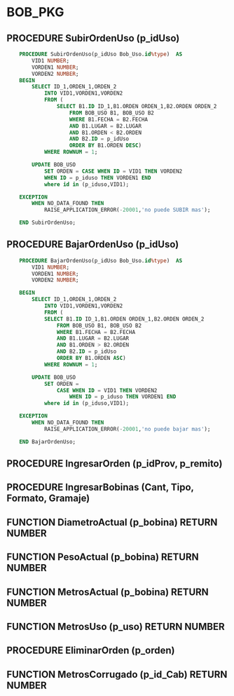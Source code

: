 # BOB_PKG  
     
## PROCEDURE SubirOrdenUso (p_idUso)
```SQL
	PROCEDURE SubirOrdenUso(p_idUso Bob_Uso.id%type)  AS
		VID1 NUMBER;
		VORDEN1 NUMBER;
		VORDEN2 NUMBER;
	BEGIN
		SELECT ID_1,ORDEN_1,ORDEN_2 
			INTO VID1,VORDEN1,VORDEN2
			FROM (
				SELECT B1.ID ID_1,B1.ORDEN ORDEN_1,B2.ORDEN ORDEN_2 
					FROM BOB_USO B1, BOB_USO B2
					WHERE B1.FECHA = B2.FECHA
					AND B1.LUGAR = B2.LUGAR
					AND B1.ORDEN < B2.ORDEN
					AND B2.ID = p_idUso
					ORDER BY B1.ORDEN DESC)
			WHERE ROWNUM = 1;

		UPDATE BOB_USO
			SET ORDEN = CASE WHEN ID = VID1 THEN VORDEN2
			WHEN ID = p_iduso THEN VORDEN1 END
			where id in (p_iduso,VID1);     

	EXCEPTION 
		WHEN NO_DATA_FOUND THEN
			RAISE_APPLICATION_ERROR(-20001,'no puede SUBIR mas');

	END SubirOrdenUso;
```	
     
## PROCEDURE BajarOrdenUso (p_idUso)
```SQL
	PROCEDURE BajarOrdenUso(p_idUso Bob_Uso.id%type)  AS
		VID1 NUMBER;
		VORDEN1 NUMBER;
		VORDEN2 NUMBER;

	BEGIN
		SELECT ID_1,ORDEN_1,ORDEN_2 
			INTO VID1,VORDEN1,VORDEN2
			FROM (
			SELECT B1.ID ID_1,B1.ORDEN ORDEN_1,B2.ORDEN ORDEN_2 
				FROM BOB_USO B1, BOB_USO B2
				WHERE B1.FECHA = B2.FECHA
				AND B1.LUGAR = B2.LUGAR
				AND B1.ORDEN > B2.ORDEN
				AND B2.ID = p_idUso
				ORDER BY B1.ORDEN ASC)
			WHERE ROWNUM = 1;

		UPDATE BOB_USO
			SET ORDEN = 
				CASE WHEN ID = VID1 THEN VORDEN2
					WHEN ID = p_iduso THEN VORDEN1 END
			where id in (p_iduso,VID1); 

	EXCEPTION 
		WHEN NO_DATA_FOUND THEN
			RAISE_APPLICATION_ERROR(-20001,'no puede bajar mas');

	END BajarOrdenUso;
```
     
## PROCEDURE IngresarOrden (p_idProv, p_remito)
     
## PROCEDURE IngresarBobinas (Cant, Tipo, Formato, Gramaje)
     
## FUNCTION DiametroActual (p_bobina) RETURN NUMBER
 
## FUNCTION PesoActual (p_bobina) RETURN NUMBER
 
## FUNCTION MetrosActual (p_bobina) RETURN NUMBER
 
## FUNCTION MetrosUso (p_uso) RETURN NUMBER
 
## PROCEDURE EliminarOrden (p_orden)
     
## FUNCTION MetrosCorrugado (p_id_Cab) RETURN NUMBER
     

